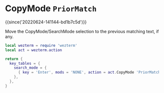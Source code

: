 # CopyMode `PriorMatch`

{{since('20220624-141144-bd1b7c5d')}}

Move the CopyMode/SearchMode selection to the previous matching text, if any.

```lua
local wezterm = require 'wezterm'
local act = wezterm.action

return {
  key_tables = {
    search_mode = {
      { key = 'Enter', mods = 'NONE', action = act.CopyMode 'PriorMatch' },
    },
  },
}
```



